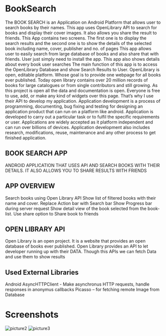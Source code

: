 # BookSearch
The BOOK SEARCH is an Application on Android Platform that allows user to search books by their names. This app uses OpenLibrary API to search for books and display their cover images.  It also allows you share the result to friends.
This App contains two screens. The first one is to display the search results and the second one is to show the details of the selected book including name, cover, publisher and no. of pages
This app allows user to easily search from large database of books and also share that with friends. User just simply need to install the app. This app also shows details about every book user searches 
The main function of this app is to access the OpenLibrary Database and show Search Results to User. OpenLibrary is open, editable platform. Whose goal is to provide one webpage for all books ever published. Today open library contains over 20 million records of books for large catalogues or from single contributors and still growing. As this project is open all the data and documentation is open. Everyone is free to use, add, or make any kind of widgets over this page. That’s why I use their API to develop my application. 
Application development is a process of programming, documenting, bug fixing and testing for designing an application product that can run on a platform like android. Application is developed to carry out a particular task or to fulfil the specific requirements or user. Applications are widely accepted as it platform independent and can run over billions of devices. Application development also includes research, modifications, reuse, maintenance and any other process to get finished application.

## BOOK SEARCH APP
ANDROID APPLICATION THAT USES API AND SEARCH BOOKS WITH THEIR DETAILS. IT ALSO ALLOWS YOU TO SHARE RESULTS WITH FRIENDS

## APP OVERVIEW
Search books using Open Library API
Show list of filtered books with their name and cover.
Replace Action bar with Search bar
Show Progress bar during server request
Show detail view of the book selected from the book-list.
Use share option to Share book to friends

## OPEN LIBRARY API
Open Library is an open project. It is a website that provides an open database of books ever published.
Open Library provides an API to let developer running up with their DATA. 
Though this APIs we can fetch Data and use them to show results 

## Used External Libraries
Android AsyncHTTPClient - Make asynchronus HTTP requests, handle responses in anonymus callbacks
Picasso – for fetching remote Image from Database

# Screenshots
![picture2](https://cloud.githubusercontent.com/assets/26799985/24587866/a6513fce-17db-11e7-895d-739ddfb8a3c1.png)
![picture3](https://cloud.githubusercontent.com/assets/26799985/24587883/eadb786c-17db-11e7-8d7d-265881f7ed9a.png)

